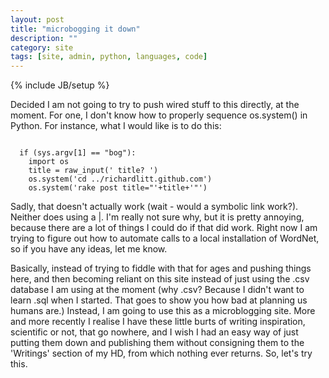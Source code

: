 ```yaml
---
layout: post
title: "microbogging it down"
description: ""
category: site
tags: [site, admin, python, languages, code]
---
```

{% include JB/setup %}

Decided I am not going to try to push wired stuff to this directly, at the moment. For one, I don't know how to properly sequence os.system() in Python. For instance, what I would like is to do this: 

<code>
  if (sys.argv[1] == "bog"):  
    import os  
    title = raw_input(' title? ')  
    os.system('cd ../richardlitt.github.com')  
    os.system('rake post title="'+title+'"')  
</code>

Sadly, that doesn't actually work (wait - would a symbolic link work?). Neither does using a |. I'm really not sure why, but it is pretty annoying, because there are a lot of things I could do if that did work. Right now I am trying to figure out how to automate calls to a local installation of WordNet, so if you have any ideas, let me know. 

Basically, instead of trying to fiddle with that for ages and pushing things here, and then becoming reliant on this site instead of just using the .csv database I am using at the moment (why .csv? Because I didn't want to learn .sql when I started. That goes to show you how bad at planning us humans are.) Instead, I am going to use this as a microblogging site. More and more recently I realise I have these little burts of writing inspiration, scientific or not, that go nowhere, and I wish I had an easy way of just putting them down and publishing them without consigning them to the 'Writings' section of my HD, from which nothing ever returns. So, let's try this.


